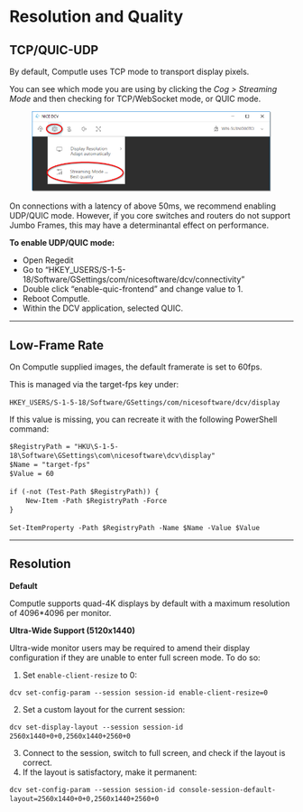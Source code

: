 # Resolution and Quality

## TCP/QUIC-UDP

By default, Computle uses TCP mode to transport display pixels.&#x20;

You can see which mode you are using by clicking the _Cog > Streaming Mode_ and then checking for  TCP/WebSocket mode, or QUIC mode.&#x20;

<figure><img src="../../.gitbook/assets/image.png" alt=""><figcaption></figcaption></figure>

On connections with a latency of above 50ms, we recommend enabling UDP/QUIC mode. However, if you core switches and routers do not support Jumbo Frames, this may have a determinantal effect on performance.&#x20;

**To enable UDP/QUIC mode:**

* Open Regedit
* Go to “HKEY\_USERS/S-1-5-18/Software/GSettings/com/nicesoftware/dcv/connectivity”
* Double click “enable-quic-frontend” and change value to 1.&#x20;
* Reboot Computle.
* Within the DCV application, selected QUIC.&#x20;

***

## Low-Frame Rate

On Computle supplied images, the default framerate is set to 60fps.&#x20;

This is managed via the target-fps key under:

`HKEY_USERS/S-1-5-18/Software/GSettings/com/nicesoftware/dcv/display`

If this value is missing, you can recreate it with the following PowerShell command:

```
$RegistryPath = "HKU\S-1-5-18\Software\GSettings\com\nicesoftware\dcv\display"
$Name = "target-fps"
$Value = 60

if (-not (Test-Path $RegistryPath)) {
    New-Item -Path $RegistryPath -Force
}

Set-ItemProperty -Path $RegistryPath -Name $Name -Value $Value
```

***

## Resolution

**Default**

Computle supports quad-4K displays by default with a maximum resolution of 4096\*4096 per monitor.&#x20;

**Ultra-Wide Support (5120x1440)**

Ultra-wide monitor users may be required to amend their display configuration if they are unable to enter full screen mode. To do so:&#x20;

1. Set `enable-client-resize` to 0:

```
dcv set-config-param --session session-id enable-client-resize=0
```

2. Set a custom layout for the current session:

```
dcv set-display-layout --session session-id 2560x1440+0+0,2560x1440+2560+0
```

3. Connect to the session, switch to full screen, and check if the layout is correct.
4. If the layout is satisfactory, make it permanent:

```
dcv set-config-param --session session-id console-session-default-layout=2560x1440+0+0,2560x1440+2560+0
```
